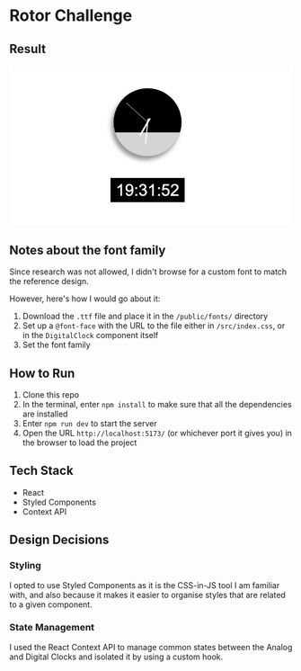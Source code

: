 # Rotor Challenge

## Result
![Result of the challenge: an analog clock followed by a digital clock](/public/screenshots/result.png)

## Notes about the font family
Since research was not allowed, I didn't browse for a custom font to match the reference design.

However, here's how I would go about it:

1. Download the `.ttf` file and place it in the `/public/fonts/` directory
2. Set up a `@font-face` with the URL to the file either in `/src/index.css`, or in the `DigitalClock` component itself
3. Set the font family 

## How to Run
1. Clone this repo
2. In the terminal, enter `npm install` to make sure that all the dependencies are installed
2. Enter `npm run dev` to start the server
3. Open the URL `http://localhost:5173/` (or whichever port it gives you) in the browser to load the project

## Tech Stack
- React
- Styled Components
- Context API

## Design Decisions
### Styling
I opted to use Styled Components as it is the CSS-in-JS tool I am familiar with, and also because it makes it easier to organise styles that are related to a given component.

### State Management
I used the React Context API to manage common states between the Analog and Digital Clocks and isolated it by using a custom hook.